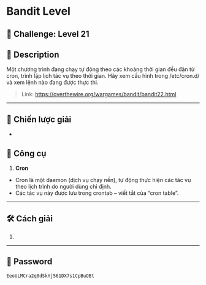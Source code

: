 
# Bandit Level

## 🧩 Challenge: Level 21

## 📝 Description
Một chương trình đang chạy tự động theo các khoảng thời gian đều đặn từ cron, trình lập lịch tác vụ theo thời gian. Hãy xem cấu hình trong /etc/cron.d/ và xem lệnh nào đang được thực thi.

> Link: https://overthewire.org/wargames/bandit/bandit22.html

---

## 🧠 Chiến lược giải
- 

## 🔧 Công cụ
1. **Cron**
- Cron là một daemon (dịch vụ chạy nền), tự động thực hiện các tác vụ theo lịch trình do người dùng chỉ định.
- Các tác vụ này được lưu trong crontab – viết tắt của “cron table”.

---


## 🛠️ Cách giải

1. 


---

## 🏁 Password

```
EeoULMCra2q0dSkYj561DX7s1CpBuOBt
```
